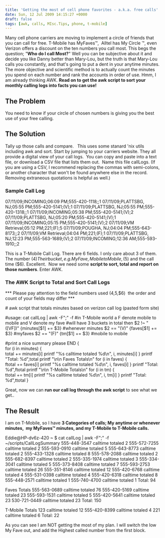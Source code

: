 ```yaml
---
title: 'Getting the most of cell phone favorites - a.k.a. free calls'
date: Sun, 12 Jul 2009 14:15:27 +0000
draft: false
tags: [awk, calls, MIsc.Tips, phone, t-mobile]
---
```


Many cell phone carriers are moving to implement a circle of friends that you can call for free. T-Mobile has MyFaves™,  Alltel has My Circle ™, even Verizon offers a discount on the ten numbers you call most. This begs the question; "**Who do I call Most?**" Well you can be subjective about it and decide you like Danny better than Mary-Lou, but the truth is that Mary-Lou calls you constantly, and that's going to put a dent in your anytime minutes. The more objective and scientific method is to actually count the minutes you spend on each number and rank the accounts in order of use. Hmm, I am already thinking AWK. **Read on to get the awk script to sort your monthly calling logs into facts you can use!**

The Problem
-----------

You need to know if your circle of chosen numbers is giving you the best use of your free calling.

The Solution
------------

Tally up those calls and compare.   This uses some stanard 'nix utils including awk and sort. Start by jumping to your carriers website. They all  provide a digital view of your call logs.  You can copy and paste into a text file, or download a CSV file that lists them out.  Name this file callLogs. (If you are using a CSV, I recommend replacing the commas with semi-colons, or another character that won't be found anywhere else in the record. Removing extraneous quotations is helpful as well.)

### Sample Call Log

07/11/09;INCOMING;06:09 PM;555-420-1118;;1
07/11/09;PLATTSBG, NJ;05:55 PM;555-420-5141;(V);1
07/11/09;PLATTSBG, NJ;05:55 PM;555-420-1318;;1
07/11/09;INCOMING;05:38 PM;555-420-5141;(V);2
07/11/09;PLATTSBG, NJ;05:20 PM;555-420-5141;(V);1
07/11/09;INCOMING;05:15 PM;555-420-5141;(V);2
07/11/09;VM Retrieval;05:12 PM;221;(F);5
07/11/09;POUGHA, NJ;04:04 PM;555-643-8173;;2
07/11/09;VM Retrieval;04:04 PM;221;(F);1
07/11/09;PLATTSBG, NJ;12:23 PM;555-563-1689;(V);2
07/11/09;INCOMING;12:36 AM;555-593-1910;;2

This is a T-Mobile Call Log. There are 6 fields. I only care about 3 of them. The number ($4) Their bucket, e.g. MyFave, Mobile to Mobile, ($5) and the call time ($6). Excellent.  Now we need some **script to sort, total and report on those numbers**. Enter AWK.

### The AWK Script to Total and Sort Call Logs

\*\*\* Please pay attention to the field numbers used ($4,$5,$6)  the order and count of your fields may differ ***

\# awk script that totals minutes based on verizon call log (pasted form site)

#usage: cat callLog | awk -F";" -f #in T-Mobile world a F denote mobile to mobile and V denote my fave
#will have 3 buckets in total then
$2 !~ "(\[VF\])" {minutes\[$1\] += $3}  #whenever minutes
$2 == "(V)" {faves\[$1\] += $3} #myfaves
$2 == "(F)" {tm\[$1\] += $3} #mobile to mobile

#print a nice summary please
END {		
		for (i in minutes)
		{			
			 total += minutes\[i\]
			printf "%s calltime totaled %d\\n", i, minutes\[i\]
		}
		printf "Total: %d",total
		printf "\\n\\n Faves Totals\\n"
		for (i in faves)
		{			
			 ftotal += faves\[i\]
			printf "%s calltime totaled %d\\n", i, faves\[i\]
		}
		printf "Total: %d",ftotal
		printf "\\n\\n T-Mobile Totals\\n"
		for (i in tm)
		{			
			 ttotal += tm\[i\]
			printf "%s calltime totaled %d\\n", i, tm\[i\]
		}
		printf "Total: %d",ttotal
	} 

Great, now we can **run our call log through the awk script** to see what we get..

The Result
----------

I am on T-Mobile, so I have **3 Categories of calls; My anytime or whenever minutes,  my MyFaves™ minutes, and my T-Mobile to T-Mobile calls.**

Eddie@HP-dv6z-420 ~
$ cat callLog | awk -F";" -f ~/scripts/CallLogSummary
555-448-3547 calltime totaled 2
555-572-7255 calltime totaled 2
555-593-0910 calltime totaled 5
555-643-8773 calltime totaled 2
555-433-1328 calltime totaled 8
555-578-2088 calltime totaled 2
555-682-8397 calltime totaled 2
555-335-1974 calltime totaled 3
555-334-3041 calltime totaled 5
555-373-8408 calltime totaled 7
555-593-2753 calltime totaled 26
555-351-8146 calltime totaled 12
555-420-6768 calltime totaled 4
555-531-0398 calltime totaled 4
555-420-6318 calltime totaled 8
555-448-2571 calltime totaled 1
555-740-4700 calltime totaled 1
Total: 94

 Faves Totals
555-563-0689 calltime totaled 76
555-420-5169 calltime totaled 23
555-593-1531 calltime totaled 5
555-420-5641 calltime totaled 23
530-721-0449 calltime totaled 23
Total: 150

 T-Mobile Totals
123 calltime totaled 12
555-420-8399 calltime totaled 4
221 calltime totaled 6
Total: 22

As you can see I am NOT getting the most of my plan. I will switch the low My Fave out, and add the Highest called number from the first block.

